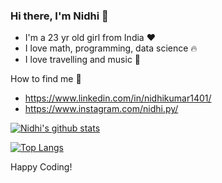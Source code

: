 ### Hi there, I'm Nidhi 👋
- I'm a 23 yr old girl from India :heart: 
- I love math, programming, data science 🔥
- I love travelling and music 🎵

How to find me 👀
   -  https://www.linkedin.com/in/nidhikumar1401/
   -  https://www.instagram.com/nidhi.py/


[![Nidhi's github stats](https://github-readme-stats.vercel.app/api?username=nidhikumar&count_private=true&show_icons=true&theme=radical&hide_rank=false)](https://github.com/anuraghazra/github-readme-stats)

[![Top Langs](https://github-readme-stats.vercel.app/api/top-langs/?username=nidhikumar)](https://github.com/anuraghazra/github-readme-stats)

Happy Coding! 
<!--
**nidhikumar/NidhiKumar** is a ✨ _special_ ✨ repository because its `README.md` (this file) appears on your GitHub profile.

Here are some ideas to get you started:

- 🔭 I’m currently working on ...
- 🌱 I’m currently learning ...
- 👯 I’m looking to collaborate on ...
- 🤔 I’m looking for help with ...
- 💬 Ask me about ...
- 📫 How to reach me: ...
- 😄 Pronouns: ...
- ⚡ Fun fact: ...
-->
